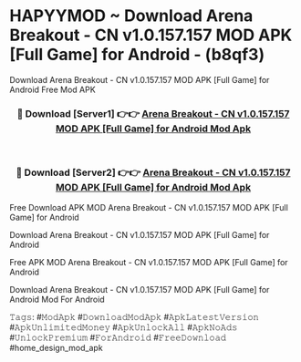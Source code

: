 # HAPYYMOD ~ Download Arena Breakout - CN v1.0.157.157 MOD APK [Full Game] for Android - (b8qf3)
Download Arena Breakout - CN v1.0.157.157 MOD APK [Full Game] for Android Free Mod APK

<div align="center">
<h3>🔴 Download [Server1] 👉👉 <a href="https://apk-comot.site?title=Arena_Breakout_-_CN_v1.0.157.157_MOD_APK_[Full_Game]_for_Android">Arena Breakout - CN v1.0.157.157 MOD APK [Full Game] for Android Mod Apk</a></h3><br>

<h3>🔴 Download [Server2] 👉👉 <a href="https://apk-comot.site?title=Arena_Breakout_-_CN_v1.0.157.157_MOD_APK_[Full_Game]_for_Android">Arena Breakout - CN v1.0.157.157 MOD APK [Full Game] for Android Mod Apk</a></h3>
</div>


Free Download APK MOD Arena Breakout - CN v1.0.157.157 MOD APK [Full Game] for Android

Download Arena Breakout - CN v1.0.157.157 MOD APK [Full Game] for Android 

Free APK MOD Arena Breakout - CN v1.0.157.157 MOD APK [Full Game] for Android 

Download Arena Breakout - CN v1.0.157.157 MOD APK [Full Game] for Android Mod For Android

𝚃𝚊𝚐𝚜: #𝙼𝚘𝚍𝙰𝚙𝚔 #𝙳𝚘𝚠𝚗𝚕𝚘𝚊𝚍𝙼𝚘𝚍𝙰𝚙𝚔 #𝙰𝚙𝚔𝙻𝚊𝚝𝚎𝚜𝚝𝚅𝚎𝚛𝚜𝚒𝚘𝚗 #𝙰𝚙𝚔𝚄𝚗𝚕𝚒𝚖𝚒𝚝𝚎𝚍𝙼𝚘𝚗𝚎𝚢 #𝙰𝚙𝚔𝚄𝚗𝚕𝚘𝚌𝚔𝙰𝚕𝚕 #𝙰𝚙𝚔𝙽𝚘𝙰𝚍𝚜 #𝚄𝚗𝚕𝚘𝚌𝚔𝙿𝚛𝚎𝚖𝚒𝚞𝚖 #𝙵𝚘𝚛𝙰𝚗𝚍𝚛𝚘𝚒𝚍 #𝙵𝚛𝚎𝚎𝙳𝚘𝚠𝚗𝚕𝚘𝚊𝚍 #home_design_mod_apk